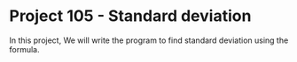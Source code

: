 # Project 105 - Standard deviation
In this project,
We will write the program to find standard deviation using the formula.
